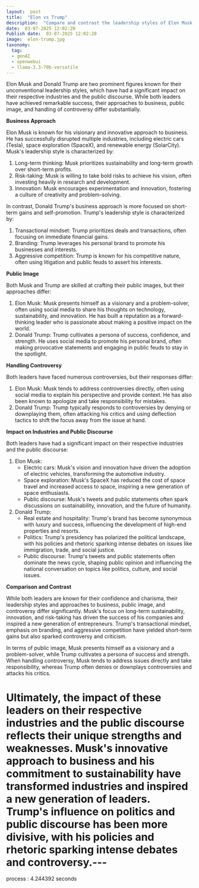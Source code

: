 ```yaml
---
layout:  post
title:  "Elon vs Trump"
description:  "Compare and contrast the leadership styles of Elon Musk and Donald Trump, analyzing their approaches to business, public image, and handling of controversy. Consider their impact on their respective industries and the public discourse."
date:  03-07-2025 12:02:20
Publish date:  03-07-2025 12:02:20
image:  elon-trump.jpg
taxonomy:
  tag:
  - genAI
  - openwebui
  - llama-3.3-70b-versatile
---
```

Elon Musk and Donald Trump are two prominent figures known for their unconventional leadership styles, which have had a significant impact on their respective industries and the public discourse. While both leaders have achieved remarkable success, their approaches to business, public image, and handling of controversy differ substantially.

**Business Approach**

Elon Musk is known for his visionary and innovative approach to business. He has successfully disrupted multiple industries, including electric cars (Tesla), space exploration (SpaceX), and renewable energy (SolarCity). Musk's leadership style is characterized by:

1. Long-term thinking: Musk prioritizes sustainability and long-term growth over short-term profits.
2. Risk-taking: Musk is willing to take bold risks to achieve his vision, often investing heavily in research and development.
3. Innovation: Musk encourages experimentation and innovation, fostering a culture of creativity and problem-solving.

In contrast, Donald Trump's business approach is more focused on short-term gains and self-promotion. Trump's leadership style is characterized by:

1. Transactional mindset: Trump prioritizes deals and transactions, often focusing on immediate financial gains.
2. Branding: Trump leverages his personal brand to promote his businesses and interests.
3. Aggressive competition: Trump is known for his competitive nature, often using litigation and public feuds to assert his interests.

**Public Image**

Both Musk and Trump are skilled at crafting their public images, but their approaches differ:

1. Elon Musk: Musk presents himself as a visionary and a problem-solver, often using social media to share his thoughts on technology, sustainability, and innovation. He has built a reputation as a forward-thinking leader who is passionate about making a positive impact on the world.
2. Donald Trump: Trump cultivates a persona of success, confidence, and strength. He uses social media to promote his personal brand, often making provocative statements and engaging in public feuds to stay in the spotlight.

**Handling Controversy**

Both leaders have faced numerous controversies, but their responses differ:

1. Elon Musk: Musk tends to address controversies directly, often using social media to explain his perspective and provide context. He has also been known to apologize and take responsibility for mistakes.
2. Donald Trump: Trump typically responds to controversies by denying or downplaying them, often attacking his critics and using deflection tactics to shift the focus away from the issue at hand.

**Impact on Industries and Public Discourse**

Both leaders have had a significant impact on their respective industries and the public discourse:

1. Elon Musk:
	* Electric cars: Musk's vision and innovation have driven the adoption of electric vehicles, transforming the automotive industry.
	* Space exploration: Musk's SpaceX has reduced the cost of space travel and increased access to space, inspiring a new generation of space enthusiasts.
	* Public discourse: Musk's tweets and public statements often spark discussions on sustainability, innovation, and the future of humanity.
2. Donald Trump:
	* Real estate and hospitality: Trump's brand has become synonymous with luxury and success, influencing the development of high-end properties and resorts.
	* Politics: Trump's presidency has polarized the political landscape, with his policies and rhetoric sparking intense debates on issues like immigration, trade, and social justice.
	* Public discourse: Trump's tweets and public statements often dominate the news cycle, shaping public opinion and influencing the national conversation on topics like politics, culture, and social issues.

**Comparison and Contrast**

While both leaders are known for their confidence and charisma, their leadership styles and approaches to business, public image, and controversy differ significantly. Musk's focus on long-term sustainability, innovation, and risk-taking has driven the success of his companies and inspired a new generation of entrepreneurs. Trump's transactional mindset, emphasis on branding, and aggressive competition have yielded short-term gains but also sparked controversy and criticism.

In terms of public image, Musk presents himself as a visionary and a problem-solver, while Trump cultivates a persona of success and strength. When handling controversy, Musk tends to address issues directly and take responsibility, whereas Trump often denies or downplays controversies and attacks his critics.

Ultimately, the impact of these leaders on their respective industries and the public discourse reflects their unique strengths and weaknesses. Musk's innovative approach to business and his commitment to sustainability have transformed industries and inspired a new generation of leaders. Trump's influence on politics and public discourse has been more divisive, with his policies and rhetoric sparking intense debates and controversy.---
===============
process : 4.244392 seconds
